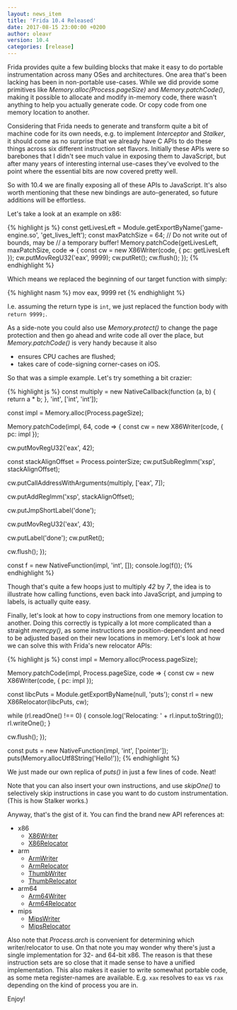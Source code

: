 ```yaml
---
layout: news_item
title: 'Frida 10.4 Released'
date: 2017-08-15 23:00:00 +0200
author: oleavr
version: 10.4
categories: [release]
---
```


Frida provides quite a few building blocks that make it easy to do portable
instrumentation across many OSes and architectures. One area that's been lacking
has been in non-portable use-cases. While we did provide some primitives like
*Memory.alloc(Process.pageSize)* and *Memory.patchCode()*, making it possible to
allocate and modify in-memory code, there wasn't anything to help you actually
generate code. Or copy code from one memory location to another.

Considering that Frida needs to generate and transform quite a bit of machine
code for its own needs, e.g. to implement *Interceptor* and *Stalker*, it should
come as no surprise that we already have C APIs to do these things across six
different instruction set flavors. Initially these APIs were so barebones that I
didn't see much value in exposing them to JavaScript, but after many years of
interesting internal use-cases they've evolved to the point where the essential
bits are now covered pretty well.

So with 10.4 we are finally exposing all of these APIs to JavaScript. It's also
worth mentioning that these new bindings are auto-generated, so future additions
will be effortless.

Let's take a look at an example on x86:

{% highlight js %}
const getLivesLeft = Module.getExportByName('game-engine.so',
    'get_lives_left');
const maxPatchSize = 64; // Do not write out of bounds, may be
                         // a temporary buffer!
Memory.patchCode(getLivesLeft, maxPatchSize, code => {
  const cw = new X86Writer(code, { pc: getLivesLeft });
  cw.putMovRegU32('eax', 9999);
  cw.putRet();
  cw.flush();
});
{% endhighlight %}

Which means we replaced the beginning of our target function with simply:

{% highlight nasm %}
mov eax, 9999
ret
{% endhighlight %}

I.e. assuming the return type is `int`, we just replaced the function body with
`return 9999;`.

As a side-note you could also use *Memory.protect()* to change the page
protection and then go ahead and write code all over the place, but
*Memory.patchCode()* is very handy because it also

- ensures CPU caches are flushed;
- takes care of code-signing corner-cases on iOS.

So that was a simple example. Let's try something a bit crazier:

{% highlight js %}
const multiply = new NativeCallback(function (a, b) {
  return a * b;
}, 'int', ['int', 'int']);

const impl = Memory.alloc(Process.pageSize);

Memory.patchCode(impl, 64, code => {
  const cw = new X86Writer(code, { pc: impl });

  cw.putMovRegU32('eax', 42);

  const stackAlignOffset = Process.pointerSize;
  cw.putSubRegImm('xsp', stackAlignOffset);

  cw.putCallAddressWithArguments(multiply, ['eax', 7]);

  cw.putAddRegImm('xsp', stackAlignOffset);

  cw.putJmpShortLabel('done');

  cw.putMovRegU32('eax', 43);

  cw.putLabel('done');
  cw.putRet();

  cw.flush();
});

const f = new NativeFunction(impl, 'int', []);
console.log(f());
{% endhighlight %}

Though that's quite a few hoops just to multiply *42* by *7*, the idea is to
illustrate how calling functions, even back into JavaScript, and jumping to
labels, is actually quite easy.

Finally, let's look at how to copy instructions from one memory location to
another. Doing this correctly is typically a lot more complicated than a
straight *memcpy()*, as some instructions are position-dependent and need to
be adjusted based on their new locations in memory. Let's look at how we can
solve this with Frida's new relocator APIs:

{% highlight js %}
const impl = Memory.alloc(Process.pageSize);

Memory.patchCode(impl, Process.pageSize, code => {
  const cw = new X86Writer(code, { pc: impl });

  const libcPuts = Module.getExportByName(null, 'puts');
  const rl = new X86Relocator(libcPuts, cw);

  while (rl.readOne() !== 0) {
    console.log('Relocating: ' + rl.input.toString());
    rl.writeOne();
  }

  cw.flush();
});

const puts = new NativeFunction(impl, 'int', ['pointer']);
puts(Memory.allocUtf8String('Hello!'));
{% endhighlight %}

We just made our own replica of *puts()* in just a few lines of code. Neat!

Note that you can also insert your own instructions, and use *skipOne()* to
selectively skip instructions in case you want to do custom instrumentation.
(This is how Stalker works.)

Anyway, that's the gist of it. You can find the brand new API references at:

- x86
  * [X86Writer](/docs/javascript-api/#x86writer)
  * [X86Relocator](/docs/javascript-api/#x86relocator)
- arm
  * [ArmWriter](/docs/javascript-api/#armwriter)
  * [ArmRelocator](/docs/javascript-api/#armrelocator)
  * [ThumbWriter](/docs/javascript-api/#thumbwriter)
  * [ThumbRelocator](/docs/javascript-api/#thumbrelocator)
- arm64
  * [Arm64Writer](/docs/javascript-api/#arm64writer)
  * [Arm64Relocator](/docs/javascript-api/#arm64relocator)
- mips
  * [MipsWriter](/docs/javascript-api/#mipswriter)
  * [MipsRelocator](/docs/javascript-api/#mipsrelocator)

Also note that *Process.arch* is convenient for determining which
writer/relocator to use. On that note you may wonder why there's just a single
implementation for 32- and 64-bit x86. The reason is that these instruction sets
are so close that it made sense to have a unified implementation. This also
makes it easier to write somewhat portable code, as some meta register-names are
available. E.g. `xax` resolves to `eax` vs `rax` depending on the kind of
process you are in.

Enjoy!
